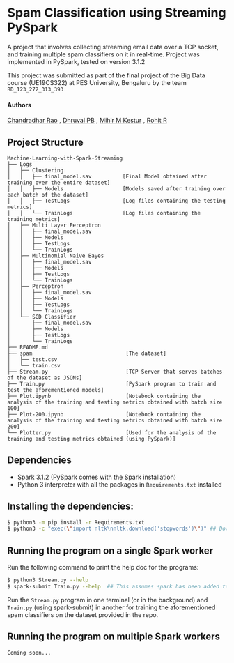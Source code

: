 # Spam Classification using Streaming PySpark
A project that involves collecting streaming email data over a TCP socket, and training multiple spam classifiers on it in real-time. Project was implemented in PySpark, tested on version 3.1.2

This project was submitted as part of the final project of the Big Data course (UE19CS322) at PES University, Bengaluru by the team `BD_123_272_313_393`
#### Authors 
[Chandradhar Rao](https://github.com/chandradharrao) , [Dhruval PB](https://github.com/Dhruval360) , [Mihir M Kestur](https://github.com/mihirkestur) , [Rohit R](https://github.com/sir-rohitravindra)
## Project Structure
```
Machine-Learning-with-Spark-Streaming
├── Logs
│   ├── Clustering                      
│   │   ├── final_model.sav          [Final Model obtained after training over the entire dataset]
│   │   ├── Models                   [Models saved after training over each batch of the dataset]                           
│   │   ├── TestLogs                 [Log files containing the testing metrics]                   
│   │   └── TrainLogs                [Log files containing the training metrics]
│   ├── Multi Layer Perceptron          
│   │   ├── final_model.sav
│   │   ├── Models 
│   │   ├── TestLogs
│   │   └── TrainLogs
│   ├── Multinomial Naive Bayes
│   │   ├── final_model.sav
│   │   ├── Models 
│   │   ├── TestLogs
│   │   └── TrainLogs
│   ├── Perceptron
│   │   ├── final_model.sav
│   │   ├── Models 
│   │   ├── TestLogs
│   │   └── TrainLogs
│   └── SGD Classifier
│       ├── final_model.sav
│       ├── Models 
│       ├── TestLogs
│       └── TrainLogs
├── README.md
├── spam                              [The dataset]
│   ├── test.csv
│   └── train.csv
├── Stream.py                         [TCP Server that serves batches of the dataset as JSONs]
├── Train.py                          [PySpark program to train and test the aforementioned models]
├── Plot.ipynb                        [Notebook containing the analysis of the training and testing metrics obtained with batch size 100]
├── Plot-200.ipynb                    [Notebook containing the analysis of the training and testing metrics obtained with batch size 200]
└── Plotter.py                        [Used for the analysis of the training and testing metrics obtained (using PySpark)]
```

## Dependencies
- Spark 3.1.2 (PySpark comes with the Spark installation)
- Python 3 interpreter with all the packages in `Requirements.txt` installed

## Installing the dependencies:

```bash
$ python3 -m pip install -r Requirements.txt
$ python3 -c "exec(\"import nltk\nnltk.download('stopwords')\")" ## Downloading stopwords
```
## Running the program on a single Spark worker


Run the following command to print the help doc for the programs:
```bash
$ python3 Stream.py --help
$ spark-submit Train.py --help  ## This assumes spark has been added to path
```

Run the `Stream.py` program in one terminal (or in the background) and `Train.py` (using spark-submit) in another for training the aforementioned spam classifiers on the dataset provided in the repo.

## Running the program on multiple Spark workers
```
Coming soon...
```